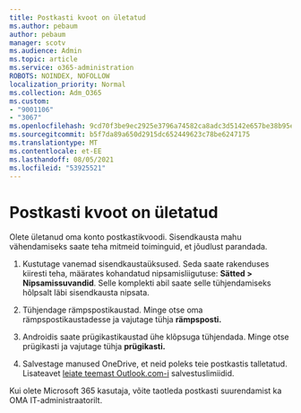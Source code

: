 ```yaml
---
title: Postkasti kvoot on ületatud
ms.author: pebaum
author: pebaum
manager: scotv
ms.audience: Admin
ms.topic: article
ms.service: o365-administration
ROBOTS: NOINDEX, NOFOLLOW
localization_priority: Normal
ms.collection: Adm_O365
ms.custom:
- "9001106"
- "3067"
ms.openlocfilehash: 9cd70f3be9ec2925e3796a74582ca8adc3d5142e657be38b95e694e43db670c0
ms.sourcegitcommit: b5f7da89a650d2915dc652449623c78be6247175
ms.translationtype: MT
ms.contentlocale: et-EE
ms.lasthandoff: 08/05/2021
ms.locfileid: "53925521"
---
```

# <a name="mailbox-quota-exceeded"></a>Postkasti kvoot on ületatud

Olete ületanud oma konto postkastikvoodi. Sisendkausta mahu vähendamiseks saate teha mitmeid toiminguid, et jõudlust parandada.

1. Kustutage vanemad sisendkaustaüksused. Seda saate rakenduses kiiresti teha, määrates kohandatud nipsamisliigutuse: **Sätted > Nipsamissuvandid**. Selle komplekti abil saate selle tühjendamiseks hõlpsalt läbi sisendkausta nipsata.

2. Tühjendage rämpspostikaustad. Minge otse oma rämpspostikaustadesse ja vajutage tühja **rämpsposti.**

3. Androidis saate prügikastikaustad ühe klõpsuga tühjendada. Minge otse prügikasti ja vajutage tühja **prügikasti.** 

4. Salvestage manused OneDrive, et neid poleks teie postkastis talletatud. Lisateavet [leiate teemast Outlook.com-i](https://support.office.com/article/storage-limits-in-outlook-com-7ac99134-69e5-4619-ac0b-2d313bba5e9e) salvestuslimiidid. 

Kui olete Microsoft 365 kasutaja, võite taotleda postkasti suurendamist ka OMA IT-administraatorilt.